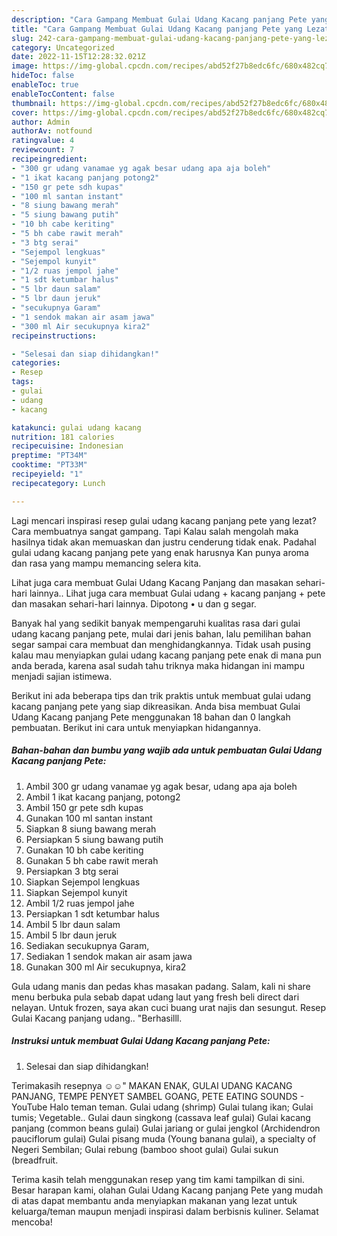 ```yaml
---
description: "Cara Gampang Membuat Gulai Udang Kacang panjang Pete yang Lezat"
title: "Cara Gampang Membuat Gulai Udang Kacang panjang Pete yang Lezat"
slug: 242-cara-gampang-membuat-gulai-udang-kacang-panjang-pete-yang-lezat
category: Uncategorized
date: 2022-11-15T12:28:32.021Z
image: https://img-global.cpcdn.com/recipes/abd52f27b8edc6fc/680x482cq70/gulai-udang-kacang-panjang-pete-foto-resep-utama.jpg
hideToc: false
enableToc: true
enableTocContent: false
thumbnail: https://img-global.cpcdn.com/recipes/abd52f27b8edc6fc/680x482cq70/gulai-udang-kacang-panjang-pete-foto-resep-utama.jpg
cover: https://img-global.cpcdn.com/recipes/abd52f27b8edc6fc/680x482cq70/gulai-udang-kacang-panjang-pete-foto-resep-utama.jpg
author: Admin
authorAv: notfound
ratingvalue: 4
reviewcount: 7
recipeingredient:
- "300 gr udang vanamae yg agak besar udang apa aja boleh"
- "1 ikat kacang panjang potong2"
- "150 gr pete sdh kupas"
- "100 ml santan instant"
- "8 siung bawang merah"
- "5 siung bawang putih"
- "10 bh cabe keriting"
- "5 bh cabe rawit merah"
- "3 btg serai"
- "Sejempol lengkuas"
- "Sejempol kunyit"
- "1/2 ruas jempol jahe"
- "1 sdt ketumbar halus"
- "5 lbr daun salam"
- "5 lbr daun jeruk"
- "secukupnya Garam"
- "1 sendok makan air asam jawa"
- "300 ml Air secukupnya kira2"
recipeinstructions:

- "Selesai dan siap dihidangkan!"
categories:
- Resep
tags:
- gulai
- udang
- kacang

katakunci: gulai udang kacang 
nutrition: 181 calories
recipecuisine: Indonesian
preptime: "PT34M"
cooktime: "PT33M"
recipeyield: "1"
recipecategory: Lunch

---
```



Lagi mencari inspirasi resep gulai udang kacang panjang pete yang lezat? Cara membuatnya sangat gampang. Tapi Kalau salah mengolah maka hasilnya tidak akan memuaskan dan justru cenderung tidak enak. Padahal gulai udang kacang panjang pete yang enak harusnya Kan punya aroma dan rasa yang mampu memancing selera kita.


Lihat juga cara membuat Gulai Udang Kacang Panjang dan masakan sehari-hari lainnya.. Lihat juga cara membuat Gulai udang + kacang panjang + pete dan masakan sehari-hari lainnya. Dipotong • u dan g segar.

Banyak hal yang sedikit banyak mempengaruhi kualitas rasa dari gulai udang kacang panjang pete, mulai dari jenis bahan, lalu pemilihan bahan segar sampai cara membuat dan menghidangkannya. Tidak usah pusing kalau mau menyiapkan gulai udang kacang panjang pete enak di mana pun anda berada, karena asal sudah tahu triknya maka hidangan ini mampu menjadi sajian istimewa.


Berikut ini ada beberapa tips dan trik praktis untuk membuat gulai udang kacang panjang pete yang siap dikreasikan. Anda bisa membuat Gulai Udang Kacang panjang Pete menggunakan 18 bahan dan 0 langkah pembuatan. Berikut ini cara untuk menyiapkan hidangannya.

<!--inarticleads1-->

##### Bahan-bahan dan bumbu yang wajib ada untuk pembuatan Gulai Udang Kacang panjang Pete:

1. Ambil 300 gr udang vanamae yg agak besar, udang apa aja boleh
1. Ambil 1 ikat kacang panjang, potong2
1. Ambil 150 gr pete sdh kupas
1. Gunakan 100 ml santan instant
1. Siapkan 8 siung bawang merah
1. Persiapkan 5 siung bawang putih
1. Gunakan 10 bh cabe keriting
1. Gunakan 5 bh cabe rawit merah
1. Persiapkan 3 btg serai
1. Siapkan Sejempol lengkuas
1. Siapkan Sejempol kunyit
1. Ambil 1/2 ruas jempol jahe
1. Persiapkan 1 sdt ketumbar halus
1. Ambil 5 lbr daun salam
1. Ambil 5 lbr daun jeruk
1. Sediakan secukupnya Garam,
1. Sediakan 1 sendok makan air asam jawa
1. Gunakan 300 ml Air secukupnya, kira2


Gula udang manis dan pedas khas masakan padang. Salam, kali ni share menu berbuka pula sebab dapat udang laut yang fresh beli direct dari nelayan. Untuk frozen, saya akan cuci buang urat najis dan sesungut. Resep Gulai Kacang panjang udang.. &#34;Berhasilll. 

<!--inarticleads2-->

##### Instruksi untuk membuat Gulai Udang Kacang panjang Pete:


1. Selesai dan siap dihidangkan!

Terimakasih resepnya ☺☺&#34; MAKAN ENAK, GULAI UDANG KACANG PANJANG, TEMPE PENYET SAMBEL GOANG, PETE EATING SOUNDS - YouTube Halo teman teman. Gulai udang (shrimp) Gulai tulang ikan; Gulai tumis; Vegetable.. Gulai daun singkong (cassava leaf gulai) Gulai kacang panjang (common beans gulai) Gulai jariang or gulai jengkol (Archidendron pauciflorum gulai) Gulai pisang muda (Young banana gulai), a specialty of Negeri Sembilan; Gulai rebung (bamboo shoot gulai) Gulai sukun (breadfruit. 

Terima kasih telah menggunakan resep yang tim kami tampilkan di sini. Besar harapan kami, olahan Gulai Udang Kacang panjang Pete yang mudah di atas dapat membantu anda menyiapkan makanan yang lezat untuk keluarga/teman maupun menjadi inspirasi dalam berbisnis kuliner. Selamat mencoba!
